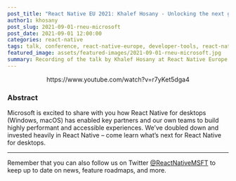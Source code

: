 ```yaml
---
post_title: "React Native EU 2021: Khalef Hosany - Unlocking the next generation of desktop app with React Native"
author1: khosany
post_slug: 2021-09-01-rneu-microsoft
post_date: 2021-09-01 12:00:00
categories: react-native
tags: talk, conference, react-native-europe, developer-tools, react-native
featured_image: assets/featured-images/2021-09-01-rneu-microsoft.jpg
summary: Recording of the talk by Khalef Hosany at React Native Europe 2021, about Microsoft's usage of React Native for highly performant and accessible experiences.
---
```


<p align="center">
https://www.youtube.com/watch?v=r7yKet5dga4
</p>

### Abstract

Microsoft is excited to share with you how React Native for desktops (Windows, macOS) has enabled key partners and our own teams to build highly performant and accessible experiences. We’ve doubled down and invested heavily in React Native – come learn what’s next for React Native for desktops.

---

Remember that you can also follow us on Twitter [@ReactNativeMSFT](https://twitter.com/reactnativemsft) to keep up to date on news, feature roadmaps, and more.

